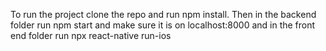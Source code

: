 To run the project clone the repo and run npm install. Then in the backend folder run npm start and make sure it is on localhost:8000 and in the front end folder run npx react-native run-ios
